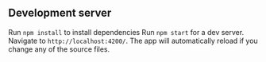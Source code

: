 ## Development server
Run `npm install` to install dependencies
Run `npm start` for a dev server. Navigate to `http://localhost:4200/`. The app will automatically reload if you change any of the source files.
